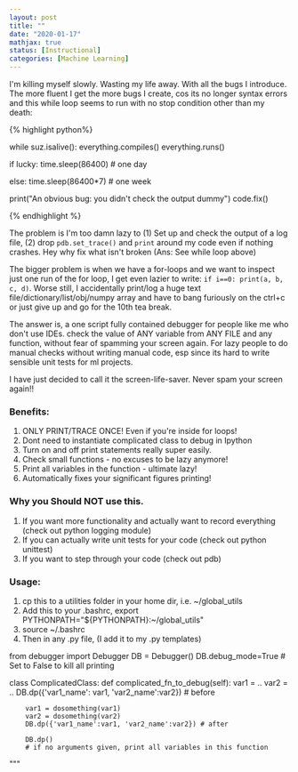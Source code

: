 ```yaml
---
layout: post
title: ""
date: "2020-01-17"
mathjax: true
status: [Instructional]
categories: [Machine Learning]
---
```


I'm killing myself slowly. Wasting my life away. With all the bugs I introduce. The more fluent I get the more bugs I create, cos its no longer syntax errors and this while loop seems to run with no stop condition other than my death:

{% highlight python%}

while suz.isalive():
  everything.compiles()
  everything.runs()

  if lucky:
    time.sleep(86400) # one day

  else:
    time.sleep(86400*7) # one week

  print("An obvious bug: you didn't check the output dummy")
  code.fix()
  
{% endhighlight %}

The problem is I'm too damn lazy to (1) Set up and check the output of a log file, (2) drop `pdb.set_trace()` and `print` around my code even if nothing crashes. Hey why fix what isn't broken (Ans: See while loop above)

The bigger problem is when we have a for-loops and we want to inspect just one run of the for
loop, I get even lazier to write: `if i==0: print(a, b, c, d)`. Worse still, I accidentally
print/log a huge text file/dictionary/list/obj/numpy array and have to bang furiously on the
ctrl+c or just give up and go for the 10th tea break.

The answer is, a one script fully contained debugger for people like me who don't use IDEs.
check the value of ANY variable from ANY FILE and any function, without fear of spamming your
screen again. For lazy people to do manual checks without writing manual code, esp since its hard to write sensible unit tests for ml projects.

I have just decided to call it the screen-life-saver.  Never spam your screen again!!

### Benefits:

1. ONLY PRINT/TRACE ONCE! Even if you're inside for loops! 
2. Dont need to instantiate complicated class to debug in Ipython
3. Turn on and off print statements really super easily.
4. Check small functions - no excuses to be lazy anymore!
5. Print all variables in the function - ultimate lazy!
6. Automatically fixes your significant figures printing!

### Why you Should NOT use this.

1. If you want more functionality and actually want to record everything (check out python logging module)
2. If you can actually write unit tests for your code (check out python unittest)
3. If you want to step through your code (check out pdb)


### Usage:

1. cp this to a utilities folder in your home dir, i.e. ~/global_utils
2. Add this to your .bashrc, export PYTHONPATH="${PYTHONPATH}:~/global_utils"
3. source ~/.bashrc
3. Then in any .py file, (I add it to my .py templates)

from debugger import Debugger
DB = Debugger()
DB.debug_mode=True  # Set to False to kill all printing

class ComplicatedClass:
    def complicated_fn_to_debug(self):
        var1 = ..
        var2 = ..
        DB.dp({'var1_name': var1, 'var2_name':var2}) # before

        var1 = dosomething(var1)
        var2 = dosomething(var2)
        DB.dp({'var1_name':var1, 'var2_name':var2}) # after

        DB.dp() 
        # if no arguments given, print all variables in this function
""" 


